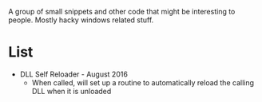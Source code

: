 
A group of small snippets and other code that might be interesting to people. Mostly hacky windows related stuff.

# List

 - DLL Self Reloader - August 2016
    - When called, will set up a routine to automatically reload the calling DLL when it is unloaded